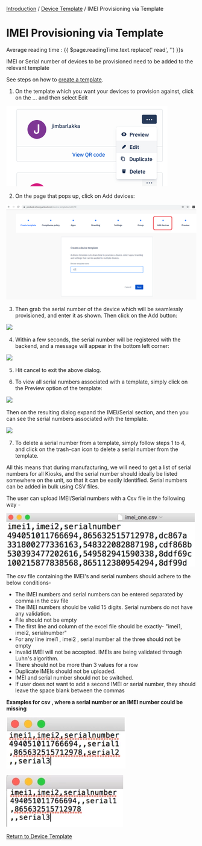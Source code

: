 [Introduction](../../index.md) / [Device Template](../index.md) / IMEI Provisioning via Template

# IMEI Provisioning via Template
<div class="avg-reading-time" style="margin-top: 0rem;">Average reading time : {{ $page.readingTime.text.replace(' read', '') }}s</div>

IMEI or Serial number of devices to be provisioned need to be added to the relevant template

See steps on how to [create a template](../index.md).

1. On the template which you want your devices to provision against, click on the … and then select Edit

![](../../images/temp_2.png)

2. On the page that pops up, click on Add devices:

![](../../images/template_for_imei1.png)

3. Then grab the serial number of the device which will be seamlessly provisioned, and enter it as shown. Then click on the Add button:

![](../../image/template_for_imei2.png)


4. Within a few seconds, the serial number will be registered with the backend, and a message will appear in the bottom left corner:

![](../../image/template_for_imei3.png)

5. Hit cancel to exit the above dialog.


6. To view all serial numbers associated with a template, simply click on the Preview option of the template:

![](../../image/template_for_imei4.png)

Then on the resulting dialog expand the IMEI/Serial section, and then you can see the serial numbers associated with the template.

![](../../image/template_for_imei5.png)

7. To delete a serial number from a template, simply follow steps 1 to 4, and click on the trash-can icon to delete a serial number from the template.


All this means that during manufacturing, we will need to get a list of serial numbers for all Kiosks, and the serial number should ideally be listed somewhere on the unit, so that it can be easily identified. Serial numbers can be added in bulk using CSV files.




The user can upload IMEI/Serial numbers with a Csv file in the following way -

![Device Template](../../../assets/OLD_DASHBOARD/imei_real.png)

The csv file containing the IMEI's and serial numbers should adhere to the below conditions-

*   The IMEI numbers and serial numbers can be entered separated by comma in the csv file
*   The IMEI numbers should be valid 15 digits. Serial numbers do not have any validation.
*   File should not be empty
*   The first line and column of the excel file should be exactly- "imei1, imei2, serialnumber"
*   For any line imei1 , imei2 , serial number all the three should not be empty
*   Invalid IMEI will not be accepted. IMEIs are being validated through Luhn's algorithm.
*   There should not be more than 3 values for a row
*   Duplicate IMEIs should not be uploaded.
*   IMEI and serial number should not be switched.
*   If user does not want to add a second IMEI or serial number, they should leave the space blank between the commas

**Examples for csv , where a serial number or an IMEI number could be missing**

![Screenshot 2019-05-19 at 12.54.58 PM (2).png](../../../assets/OLD_DASHBOARD/imei1.png)

![Screenshot 2019-05-19 at 12.54.49 PM (2).png](../../../assets/OLD_DASHBOARD/imei2.png)



[Return to Device Template](../index.md)

